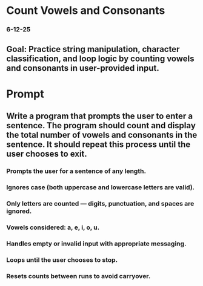 # Count Vowels and Consonants

### 6-12-25

## Goal: Practice string manipulation, character classification, and loop logic by counting vowels and consonants in user-provided input.

# Prompt

## Write a program that prompts the user to enter a sentence. The program should count and display the total number of vowels and consonants in the sentence. It should repeat this process until the user chooses to exit.

### Prompts the user for a sentence of any length.
### Ignores case (both uppercase and lowercase letters are valid).
### Only letters are counted — digits, punctuation, and spaces are ignored.
### Vowels considered: a, e, i, o, u.
### Handles empty or invalid input with appropriate messaging.
### Loops until the user chooses to stop.
### Resets counts between runs to avoid carryover.